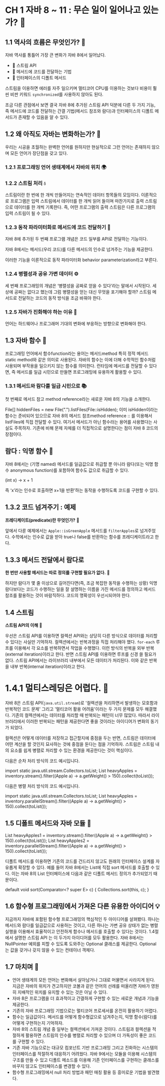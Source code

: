 # CH 1 자바 8 ~ 11 : 무슨 일이 일어나고 있는가? 🚀

## 1.1 역사의 흐름은 무엇인가? 🌊

자바 역사를 통틀어 가장 큰 변화가 자바 8에서 일어났다.
- 🌟 스트림 API
- 🚀 메서드에 코드를 전달하는 기법
- 📌 인터페이스의 디폴트 메서드

스트림을 이용하면 에러를 자주 일으키며 멀티코어 CPU를 이용하는 것보다 비용이 훨씬 비싼 키워드 `synchronized`를 사용하지 않아도 된다.

조금 다른 관점에서 보면 결국 자바 8에 추가된 스트림 API 덕분에 다른 두 가지 기능, 즉 메서드에 코드를 전달하는 간결 기법(메서드 참조와 람다)과 인터페이스의 디폴트 메서드가 존재할 수 있음을 알 수 있다.

## 1.2 왜 아직도 자바는 변화하는가? 🤔

우리는 시공을 초월하는 완벽한 언어를 원하지만 현실적으로 그런 언어는 존재하지 않으며 모든 언어가 장단점을 갖고 있다.

### 1.2.1 프로그래밍 언어 생태계에서 자바의 위치 🌍

### 1.2.2 스트림 처리 💧

스트림이란 한 번에 한 개씩 만들어지는 연속적인 데이터 항목들의 모임이다. 이론적으로 프로그램은 입력 스트림에서 데이터를 한 개씩 읽어 들이며 마찬가지로 출력 스트림으로 데이터를 한 개씩 기록한다. 즉, 어떤 프로그램의 출력 스트림은 다른 프로그램의 입력 스트림이 될 수 있다.

### 1.2.3 동작 파라미터화로 메서드에 코드 전달하기 💼

자바 8에 추가된 두 번째 프로그램 개념은 코드 일부를 API로 전달하는 기능이다.

자바 8에서는 메서드(우리 코드)를 다른 메서드의 인수로 넘겨주는 기능을 제공한다.

이러한 기능을 이론적으로 동작 파라미터화 behavior parameterization라고 부른다.

### 1.2.4 병렬성과 공유 가변 데이터 ⚙️

세 번째 프로그래밍의 개념은 ‘병렬성을 공짜로 얻을 수 있다’라는 말에서 시작된다. 세상에 공짜는 없다고 했는데 그럼 병렬성을 얻는 대신 무엇을 포기해야 할까? 스트림 메서드로 전달하는 코드의 동작 방식을 조금 바꿔야 한다.

### 1.2.5 자바가 진화해야 하는 이유 🌱

언어는 하드웨어나 프로그래머 기대의 변화에 부응하는 방향으로 변화해야 한다.


## 1.3 자바 함수 🔢

프로그래밍 언어에서 함수function라는 용어는 메서드method 특히 정적 메서드 static method와 같은 의미로 사용된다. 자바의 함수는 이에 더해 수학적인 함수처럼 사용되며 부작용을 일으키지 않는 함수를 의미한다. 런타임에 메서드를 전달할 수 있다면, 즉 메서드를 일급 시민으로 만들면 프로그래밍에 유용하게 활용할 수 있다.

### 1.3.1 메서드와 람다를 일급 시민으로 📚

첫 번째로 메서드 참고 method reference라는 새로운 자바 8의 기능을 소개한다.


File[] hiddenFiles = new File(".").listFiles(File::isHidden);
이미 isHidden이라는 함수는 준비되어 있으므로 자바 8의 메서드 참조method reference :: 를 이용해서 listFiles에 직접 전달할 수 있다. 여기서 메서드가 아닌 함수라는 용어를 사용했다는 사실도 주목하자. 기존에 비해 문제 자체를 더 직접적으로 설명한다는 점이 자바 8 코드의 장점이다.

## 람다 : 익명 함수 🧩
자바 8에서는 (기명 named) 메서드를 일급값으로 취급할 뿐 아니라 람다(또는 익명 함수 anonymous function)를 포함하여 함수도 값으로 취급할 수 있다.


(int x) -> x + 1

즉 ‘x’라는 인수로 호출하면 x+1을 반환’하는 동작을 수행하도록 코드를 구현할 수 있다.

## 1.3.2 코드 넘겨주기 : 예제

**프레디케이트(predicate)란 무엇인가?** 🔹

앞에서 다룬 예제에서는 `Apple::isGreenApple` 메서드를 `filterApples`로 넘겨주었다. 수학에서는 인수로 값을 받아 true나 false를 반환하는 함수를 프레디케이트라고 한다. 

## 1.3.3 메서드 전달에서 람다로

**한 번만 사용할 메서드는 따로 정의를 구현할 필요가 없다.** 🔸 

하지만 람다가 몇 줄 이상으로 길어진다면(즉, 조금 복잡한 동작을 수행하는 상황) 익명 람다보다는 코드가 수행하는 일을 잘 설명하는 이름을 가진 메서드를 정의하고 메서드 참조를 활용하는 것이 바람직하다. 코드의 명확성이 우선시되어야 한다.

## 1.4 스트림

**스트림 API의 이해** 🌊 

우선은 스트림 API를 이용하면 컬렉션 API와는 상당히 다른 방식으로 데이터를 처리할 수 있다는 사실만 기억하자. 컬렉션에서는 반복과정을 직접 처리해야 했다. `for-each` 루프를 이용해서 각 요소를 반복하면서 작업을 수행했다. 이런 방식의 반복을 외부 반복(external iteration)이라고 한다. 반면 스트림 API를 이용하면 루프를 신경 쓸 필요가 없다. 스트림 API에서는 라이브러리 내부에서 모든 데이터가 처리된다. 이와 같은 반복을 내부 반복(internal iteration)이라고 한다.

# 1.4.1 멀티스레딩은 어렵다. 🧵

자바 8은 스트림 API(`java.util.stream`)로 '컬렉션을 처리하면서 발생하는 모호함과 반복적인 코드 문제' 그리고 '멀티코어 활용 어려움'이라는 두 가지 문제를 모두 해결했다. 기존의 컬렉션에서는 데이터를 처리할 때 반복되는 패턴이 너무 많았다. 따라서 라이브러리에서 이러한 반복되는 패턴을 제공한다면 좋을 것이라는 아이디어가 변화의 동기가 되었다.

컬렉션은 어떻게 데이터를 저장하고 접근할지에 중점을 두는 반면, 스트림은 데이터에 어떤 계산을 할 것인지 묘사하는 것에 중점을 둔다는 점을 기억하자. 스트림은 스트림 내의 요소를 쉽게 병렬로 처리할 수 있는 환경을 제공한다는 것이 핵심이다.

다음은 순차 처리 방식의 코드 예시입니다.


import static java.util.stream.Collectors.toList;
List<Apple> heavyApples = 
    inventory.stream().filter((Apple a) -> a.getWeight() > 150).collect(toList());

다음은 병렬 처리 방식의 코드 예시입니다.


import static java.util.stream.Collectors.toList;
List<Apple> heavyApples =
    inventory.parallelStream().filter((Apple a) -> a.getWeight() > 150).collect(toList());

## 1.5 디폴트 메서드와 자바 모듈 🔄


List<Apple> heavyApples1 =
    inventory.stream().filter((Apple a) -> a.getWeight() > 150).collect(toList());
List<Apple> heavyApples2 =
    inventory.parallelStream().filter((Apple a) -> a.getWeight() > 150).collect(toList());

디폴트 메서드를 이용하면 기존의 코드를 건드리지 않고도 원래의 인터페이스 설계를 자유롭게 확장할 수 있다.
예를 들어 자바 8에서는 List에 직접 sort 메서드를 호출할 수 있다. 이는 자바 8의 List 인터페이스에
다음과 같은 디폴트 메서드 정의가 추가되었기 때문이다.


default void sort(Comparator<? super E> c) {
    Collections.sort(this, c);
}

## 1.6 함수형 프로그래밍에서 가져온 다른 유용한 아이디어 💡

지금까지 자바에 포함된 함수형 프로그래밍의 핵심적인 두 아이디어를 살펴봤다.
하나는 메서드와 람다를 일급값으로 사용하는 것이고, 다른 하나는 가변 공유 상태가 없는 병렬 실행을 이용해서
효율적이고 안전하게 함수나 메서드를 호출할 수 있다는 것이다. 1.4절에서 설명한 스트림 API 는 이 두가지 아이디어를 모두 활용한다.
자바 8에서는 NullPointer 예외를 피할 수 있도록 도와주는 Optional<T> 클래스를 제공한다. Optional<T>는 값을 갖거나 갖지 않을 수 있는 컨테이너 객체다.

## 1.7 마치며 🏁

- 언어 생태계의 모든 언어는 변화해서 살아남거나 그대로 머물면서 사라지게 된다. 지금은 자바의 위치가 견고하지만 코볼과 같은 언어의 선례를 떠올리면 자바가 영원히 지배적인 위치를 유지할 수 있는 것은 아닐 수 있다.
- 자바 8은 프로그램을 더 효과적이고 간결하게 구현할 수 있는 새로운 개념과 기능을 제공한다.
- 기존의 자바 프로그래밍 기법으로는 멀티코어 프로세서를 온전히 활용하기 어렵다.
- 함수는 일급값이다. 메서드를 어떻게 함수형값으로 넘겨주는지, 익명 함수(람다)를 어떻게 구현하는지 기억하자.
- 자바 8의 스트림 개념 중 일부는 컬렉션에서 가져온 것이다. 스트림과 컬렉션을 적절하게 활용하면 스트림의 인수를 병렬로 처리할 수 있으며 더 가독성이 좋은 코드를 구현할 수 있다.
- 기존 자바 기능으로는 대규모 컴포넌트 기반 프로그래밍 그리고 진화하는 시스템의 인터페이스를 적절하게 대응하기 어려웠다. 자바 9에서는 모듈을 이용해 시스템의 구조를 만들 수 있고 디폴트 메소드를 이용해 기존 인터페이스를 구현하는 클래스를 바꾸지 않고도 인터페이스를 변경할 수 있다.
- 함수형 프로그래밍에서 null 처리 방법과 패턴 매칭 활용 등 흥미로운 기법을 발견했다.

